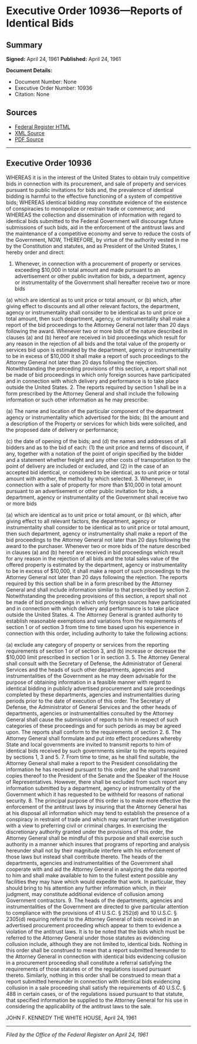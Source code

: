 # Executive Order 10936—Reports of Identical Bids

## Summary

**Signed:** April 24, 1961
**Published:** April 24, 1961

**Document Details:**
- Document Number: None
- Executive Order Number: 10936
- Citation: None

## Sources
- [Federal Register HTML](https://www.presidency.ucsb.edu/documents/executive-order-10936-reports-identical-bids)
- [XML Source](None)
- [PDF Source](None)

---

## Executive Order 10936

WHEREAS it is in the interest of the United States to obtain truly competitive bids in connection with its procurement, and sale of property and services pursuant to public invitations for bids and, the prevalence of identical bidding is harmful to the effective functioning of a system of competitive bids;
WHEREAS identical bidding may constitute evidence of the existence of conspiracies to monopolize or restrain trade or commerce; and
WHEREAS the collection and dissemination of information with regard to identical bids submitted to the Federal Government will discourage future submissions of such bids, aid in the enforcement of the antitrust laws and the maintenance of a competitive economy and serve to reduce the costs of the Government,
NOW, THEREFORE, by virtue of the authority vested in me by the Constitution and statutes, and as President of the United States, I hereby order and direct:
1. Whenever, in connection with a procurement of property or services exceeding $10,000 in total amount and made pursuant to an advertisement or other public invitation for bids, a department, agency or instrumentality of the Government shall hereafter receive two or more bids

(a) which are identical as to unit price or total amount, or
(b) which, after giving effect to discounts and all other relevant factors, the department, agency or instrumentality shall consider to be identical as to unit price or total amount, then such department, agency, or instrumentality shall make a report of the bid proceedings to the Attorney General not later than 20 days following the award. Whenever two or more bids of the nature described in clauses (a) and (b) hereof are received in bid proceedings which result for any reason in the rejection of all bids and the total value of the property or services bid upon is estimated by the department, agency or instrumentality to be in excess of $10,000 it shall make a report of such proceedings to the Attorney General not later than 20 days following the rejection. Notwithstanding the preceding provisions of this section, a report shall not be made of bid proceedings in which only foreign sources have participated and in connection with which delivery and performance is to take place outside the United States.
2. The reports required by section 1 shall be in a form prescribed by the Attorney General and shall include the following information or such other information as he may prescribe:

(a) The name and location of the particular component of the department agency or instrumentality which advertised for the bids;
(b) the amount and a description of the Property or services for which bids were solicited, and the proposed date of delivery or performance;

(c) the date of opening of the bids; and
(d) the names and addresses of all bidders and as to the bid of each:
    (1) the unit price and terms of discount, if any, together with a notation of the point of origin specified by the bidder and a statement whether freight and any other costs of transportation to the point of delivery are included or excluded, and
    (2) in the case of an accepted bid identical, or considered to be identical, as to unit price or total amount with another, the method by which selected.
3. Whenever, in connection with a sale of property for more than $10,000 in total amount pursuant to an advertisement or other public invitation for bids, a department, agency or instrumentality of the Government shall receive two or more bids

(a) which are identical as to unit price or total amount, or
(b) which, after giving effect to all relevant factors, the department, agency or instrumentality shall consider to be identical as to unit price or total amount, then such department, agency or instrumentality shall make a report of the bid proceedings to the Attorney General not later than 20 days following the award to the purchaser. Whenever two or more bids of the nature described in clauses (a) and (b) hereof are received in bid proceedings which result for any reason in the rejection of all bids and the total sales value of the offered property is estimated by the department, agency or instrumentality to be in excess of $10,000, it shall make a report of such proceedings to the Attorney General not later than 20 days following the rejection. The reports required by this section shall be in a form prescribed by the Attorney General and shall include information similar to that prescribed by section 2. Notwithstanding the preceding provisions of this section, a report shall not be made of bid proceedings in which only foreign sources have participated and in connection with which delivery and performance is to take place outside the United States.
4. The Attorney General is granted authority to establish reasonable exemptions and variations from the requirements of section 1 or of section 3 from time to time based upon his experience in connection with this order, including authority to take the following actions:

(a) exclude any category of property or services from the reporting requirements of section 1 or of section 3, and
(b) increase or decrease the $10,000 limit prescribed in section 1 or in section 3.
5. The Attorney General shall consult with the Secretary of Defense, the Administrator of General Services and the heads of such other departments, agencies and instrumentalities of the Government as he may deem advisable for the purpose of obtaining information in a feasible manner with regard to identical bidding in publicly advertised procurement and sale proceedings completed by these departments, agencies and instrumentalities during periods prior to the date of execution of this order. The Secretary of Defense, the Administrator of General Services and the other heads of departments, agencies or instrumentalities consulted by the Attorney General shall cause the submission of reports to him in respect of such categories of these proceedings and for such periods as may be agreed upon. The reports shall conform to the requirements of section 2.
6. The Attorney General shall formulate and put into effect procedures whereby State and local governments are invited to transmit reports to him of identical bids received by such governments similar to the reports required by sections 1, 3 and 5.
7. From time to time, as he shall find suitable, the Attorney General shall make a report to the President consolidating the information he has received pursuant to this order, and he shall transmit copies thereof to the President of the Senate and the Speaker of the House of Representatives. However, there shall be excluded from such report any information submitted by a department, agency or instrumentality of the Government which it has requested to be withheld for reasons of national security.
8. The principal purpose of this order is to make more effective the enforcement of the antitrust laws by insuring that the Attorney General has at his disposal all information which may tend to establish the presence of a conspiracy in restraint of trade and which may warrant further investigation with a view to preferring civil or criminal charges. In exercising the discretionary authority granted under the provisions of this order, the Attorney General shall be mindful of this purpose and shall exercise such authority in a manner which insures that programs of reporting and analysis hereunder shall not by their magnitude interfere with his enforcement of those laws but instead shall contribute thereto. The heads of the departments, agencies and instrumentalities of the Government shall cooperate with and aid the Attorney General in analyzing the data reported to him and shall make available to him to the fullest extent possible any facilities they may have which would expedite that work. In particular, they should bring to his attention any further information which, in their judgment, may constitute additional evidence of collusion among Government contractors.
9. The heads of the departments, agencies and instrumentalities of the Government are directed to give particular attention to compliance with the provisions of 41 U.S.C. § 252(d) and 10 U.S.C. § 2305(d) requiring referral to the Attorney General of bids received in an advertised procurement proceeding which appear to them to evidence a violation of the antitrust laws. It is to be noted that the bids which must be referred to the Attorney General under those statutes as evidencing collusion include, although they are not limited to, identical bids. Nothing in this order shall be construed to mean that a report submitted hereunder to the Attorney General in connection with identical bids evidencing collusion in a procurement proceeding shall constitute a referral satisfying the requirements of those statutes or of the regulations issued pursuant thereto. Similarly, nothing in this order shall be construed to mean that a report submitted hereunder in connection with identical bids evidencing collusion in a sale proceeding shall satisfy the requirements of 40 U.S.C. § 488 in certain cases, or of the regulations issued pursuant to that statute, that specified information be supplied to the Attorney General for his use in considering the applicability of the antitrust laws to the sale.

JOHN F. KENNEDY
THE WHITE HOUSE,
April 24, 1961

---

*Filed by the Office of the Federal Register on April 24, 1961*
